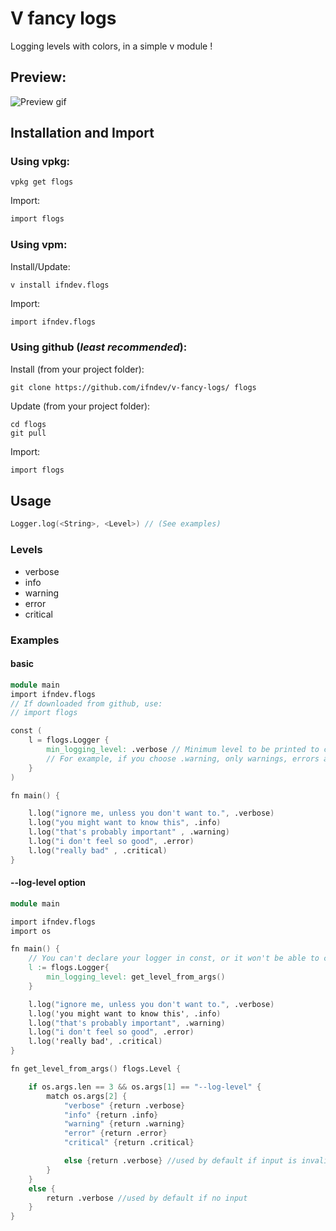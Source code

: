 # V fancy logs
Logging levels with colors, in a simple v module !

## Preview:
![Preview gif](https://raw.githubusercontent.com/ifndev/v-fancy-logs/master/.readme-assets/demo.gif)

## Installation and Import

### Using vpkg:

```
vpkg get flogs
```

Import:
```v
import flogs
```


### Using vpm:

Install/Update:
```
v install ifndev.flogs
```

Import:
```v
import ifndev.flogs
```

### Using github (*least recommended*):

Install (from your project folder):
```
git clone https://github.com/ifndev/v-fancy-logs/ flogs
```

Update (from your project folder):
```
cd flogs
git pull
```

Import:
```v
import flogs
```

## Usage

```v
Logger.log(<String>, <Level>) // (See examples)
````

### Levels

- verbose
- info
- warning
- error
- critical

### Examples

#### basic

```v
module main
import ifndev.flogs
// If downloaded from github, use:
// import flogs

const (
	l = flogs.Logger {
		min_logging_level: .verbose // Minimum level to be printed to console
		// For example, if you choose .warning, only warnings, errors and critical errors will be displayed
	}
)

fn main() {

	l.log("ignore me, unless you don't want to.", .verbose)
	l.log("you might want to know this", .info)
	l.log("that's probably important" , .warning)
	l.log("i don't feel so good", .error)
	l.log("really bad" , .critical)
}
```

#### --log-level option

```v
module main

import ifndev.flogs
import os

fn main() {
	// You can't declare your logger in const, or it won't be able to capture args
	l := flogs.Logger{
		min_logging_level: get_level_from_args() 
	}

	l.log("ignore me, unless you don't want to.", .verbose)
	l.log('you might want to know this', .info)
	l.log("that's probably important", .warning)
	l.log("i don't feel so good", .error)
	l.log('really bad', .critical)
}

fn get_level_from_args() flogs.Level {

	if os.args.len == 3 && os.args[1] == "--log-level" {
		match os.args[2] {
			"verbose" {return .verbose}
			"info" {return .info}
			"warning" {return .warning}
			"error" {return .error}
			"critical" {return .critical}

			else {return .verbose} //used by default if input is invalid
		}
	}
	else {
		return .verbose //used by default if no input
	}
}
```
